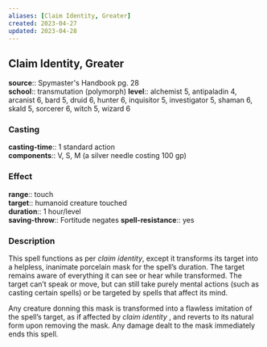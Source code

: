 ```yaml
---
aliases: [Claim Identity, Greater]
created: 2023-04-27
updated: 2023-04-28
---
```


## Claim Identity, Greater

**source**:: Spymaster's Handbook pg. 28  
**school**:: transmutation (polymorph)
**level**:: alchemist 5, antipaladin 4, arcanist 6, bard 5, druid 6, hunter 6, inquisitor 5, investigator 5, shaman 6, skald 5, sorcerer 6, witch 5, wizard 6

### Casting

**casting-time**:: 1 standard action  
**components**:: V, S, M (a silver needle costing 100 gp)

### Effect

**range**:: touch  
**target**:: humanoid creature touched  
**duration**:: 1 hour/level  
**saving-throw**:: Fortitude negates
**spell-resistance**:: yes

### Description

This spell functions as per *claim identity*, except it transforms its target into a helpless, inanimate porcelain mask for the spell’s duration. The target remains aware of everything it can see or hear while transformed. The target can’t speak or move, but can still take purely mental actions (such as casting certain spells) or be targeted by spells that affect its mind.  
  
Any creature donning this mask is transformed into a flawless imitation of the spell’s target, as if affected by *claim identity* , and reverts to its natural form upon removing the mask. Any damage dealt to the mask immediately ends this spell.

